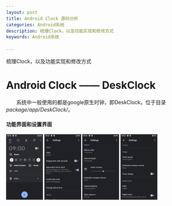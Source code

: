 ```yaml
---
layout: post
title: Android Clock 源码分析
categories: Android系统
description: 梳理Clock，以及功能实现和修改方式
keywords: Android系统

---
```


梳理Clock，以及功能实现和修改方式

# Android Clock —— DeskClock
　　系统中一般使用的都是google原生时钟，即DeskClock，位于目录*package/app/DeskClock/*。
  
  
#### 功能界面和设置界面 
<img src="/images/clock_main.png" width="20%" alt="clock主界面" />
<img src="/images/clock_settings_01.png" width="20%" alt="clock设置界面01" />
<img src="/images/clock_settings_02.png" width="20%" alt="clock设置界面02" />
<img src="/images/clock_settings_03.png" width="20%" alt="clock设置界面03" />

 
